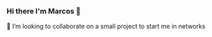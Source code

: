 ### Hi there I'm Marcos 👋

<!--
**marcosrmartin/marcosrmartin** is a ✨ _special_ ✨ repository because its `README.md` (this file) appears on your GitHub profile.

Here are some ideas to get you started:

--> 👯 I’m looking to collaborate on a small project to start me in networks
